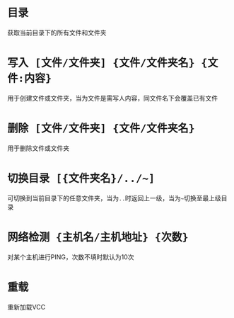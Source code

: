 # `目录`
获取当前目录下的所有文件和文件夹

# `写入 [文件/文件夹] {文件/文件夹名} {文件:内容}`
用于创建文件或文件夹，当为文件是需写人内容，同文件名下会覆盖已有文件

# `删除 [文件/文件夹] {文件/文件夹名}`
用于删除文件或文件夹

# `切换目录 [{文件夹名}/../~]`
可切换到当前目录下的任意文件夹，当为`..`时返回上一级，当为`~`切换至最上级目录

# `网络检测 {主机名/主机地址} {次数}`
对某个主机进行PING，次数不填时默认为10次

# `重载`
重新加载VCC